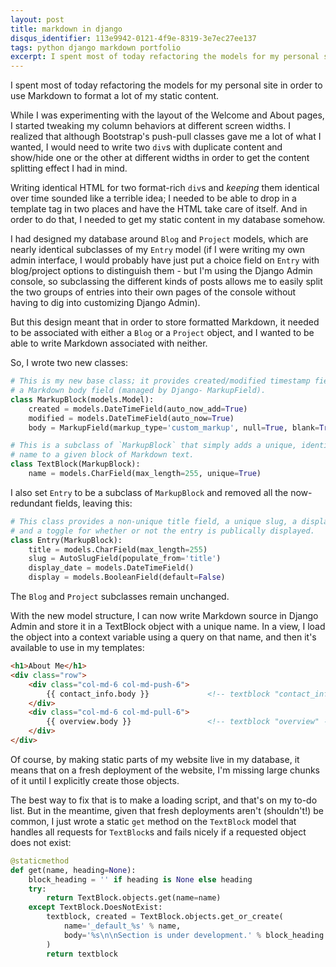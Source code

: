 ```yaml
---
layout: post
title: markdown in django
disqus_identifier: 113e9942-0121-4f9e-8319-3e7ec27ee137
tags: python django markdown portfolio
excerpt: I spent most of today refactoring the models for my personal site in order to use Markdown to format a lot of my static content.
---
```


I spent most of today refactoring the models for my personal site in order to use Markdown to format a lot of my static content.

While I was experimenting with the layout of the Welcome and About pages, I started tweaking my column behaviors at different screen widths.  I realized that although Bootstrap's push-pull classes gave me a lot of what I wanted, I would need to write two `div`s with duplicate content and show/hide one or the other at different widths in order to get the content splitting effect I had in mind.

Writing identical HTML for two format-rich `div`s and _keeping_ them identical over time sounded like a terrible idea; I needed to be able to drop in a template tag in two places and have the HTML take care of itself.  And in order to do that, I needed to get my static content in my database somehow.

I had designed my database around `Blog` and `Project` models, which are nearly identical subclasses of my `Entry` model (if I were writing my own admin interface, I would probably have just put a choice field on `Entry` with blog/project options to distinguish them - but I'm using the Django Admin console, so subclassing the different kinds of posts allows me to easily split the two groups of entries into their own pages of the console without having to dig into customizing Django Admin).

But this design meant that in order to store formatted Markdown, it needed to be associated with either a `Blog` or a `Project` object, and I wanted to be able to write Markdown associated with neither.

So, I wrote two new classes:

``` python
# This is my new base class; it provides created/modified timestamp fields and
# a Markdown body field (managed by Django- MarkupField).
class MarkupBlock(models.Model):
    created = models.DateTimeField(auto_now_add=True)
    modified = models.DateTimeField(auto_now=True)
    body = MarkupField(markup_type='custom_markup', null=True, blank=True)

# This is a subclass of `MarkupBlock` that simply adds a unique, identifying
# name to a given block of Markdown text.
class TextBlock(MarkupBlock):
    name = models.CharField(max_length=255, unique=True)
```

I also set `Entry` to be a subclass of `MarkupBlock` and removed all the now-redundant fields, leaving this:

``` python
# This class provides a non-unique title field, a unique slug, a display date,
# and a toggle for whether or not the entry is publically displayed.
class Entry(MarkupBlock):
    title = models.CharField(max_length=255)
    slug = AutoSlugField(populate_from='title')
    display_date = models.DateTimeField()
    display = models.BooleanField(default=False)
```

The `Blog` and `Project` subclasses remain unchanged.

With the new model structure, I can now write Markdown source in Django Admin and store it in a TextBlock object with a unique name.  In a view, I load the object into a context variable using a query on that name, and then it's available to use in my templates:

``` html
<h1>About Me</h1>
<div class="row">
    <div class="col-md-6 col-md-push-6">
        {{ contact_info.body }}             <!-- textblock "contact_info" -->
    </div>
    <div class="col-md-6 col-md-pull-6">
        {{ overview.body }}                 <!-- textblock "overview" -->
    </div>
</div>
```

Of course, by making static parts of my website live in my database, it means that on a fresh deployment of the website, I'm missing large chunks of it until I explicitly create those objects.

The best way to fix that is to make a loading script, and that's on my to-do list.  But in the meantime, given that fresh deployments aren't (shouldn't!) be common, I just wrote a static `get` method on the `TextBlock` model that handles all requests for `TextBlock`s and fails nicely if a requested object does not exist:

``` python
@staticmethod
def get(name, heading=None):
    block_heading = '' if heading is None else heading
    try:
        return TextBlock.objects.get(name=name)
    except TextBlock.DoesNotExist:
        textblock, created = TextBlock.objects.get_or_create(
            name='_default_%s' % name,
            body='%s\n\nSection is under development.' % block_heading
        )
        return textblock
```
